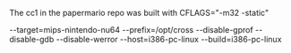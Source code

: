 The cc1 in the papermario repo was built with CFLAGS="-m32 -static"

--target=mips-nintendo-nu64 --prefix=/opt/cross --disable-gprof --disable-gdb --disable-werror --host=i386-pc-linux --build=i386-pc-linux
